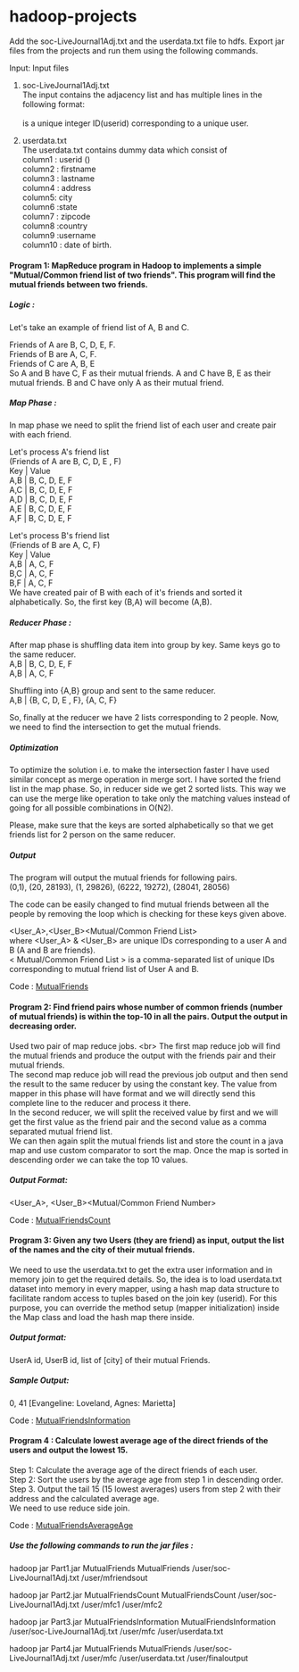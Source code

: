 # hadoop-projects

Add the soc-LiveJournal1Adj.txt and the userdata.txt file to hdfs.
Export jar files from the projects and run them using the following commands.

Input:
Input files
1. soc-LiveJournal1Adj.txt<br/>
The input contains the adjacency list and has multiple lines in the following format:<br/>
<User><TAB><Friends><br/>
<User> is a unique integer ID(userid) corresponding to a unique user.<br/>
 
2. userdata.txt<br/>
The userdata.txt contains dummy data which consist of<br/>
column1 : userid (<User>) <br/>
column2 : firstname<br/>
column3 : lastname<br/>
column4 : address<br/>
column5: city<br/>
column6 :state<br/>
column7 : zipcode<br/>
column8 :country<br/>
column9 :username<br/>
column10 : date of birth.<br/>
  
#### Program 1: MapReduce program in Hadoop to implements a simple "Mutual/Common friend list of two friends". This program will find the mutual friends between two friends.<br/>

##### Logic : <br/>
Let's take an example of friend list of A, B and C. <br/>

Friends of A are B, C, D, E, F. <br/>
Friends of B are A, C, F. <br/>
Friends of C are A, B, E <br/>
So A and B have C, F as their mutual friends. A and C have B, E as their mutual friends. B and C have only A as their mutual friend. <br/>

##### Map Phase :
In map phase we need to split the friend list of each user and create pair with each friend. <br/>

Let's process A's friend list <br/>
(Friends of A are B, C, D, E , F) <br/>
Key | Value <br/>
A,B | B, C, D, E, F <br/>
A,C | B, C, D, E, F <br/> 
A,D | B, C, D, E, F <br/>
A,E | B, C, D, E, F <br/>
A,F | B, C, D, E, F

Let's process B's friend list <br/>
(Friends of B are A, C, F) <br/>
Key | Value <br/>
A,B | A, C, F <br/>
B,C | A, C, F <br/>
B,F | A, C, F <br/>
We have created pair of B with each of it's friends and sorted it alphabetically. So, the first key (B,A) will become (A,B).

##### Reducer Phase : 
After map phase is shuffling data item into group by key. Same keys go to the same reducer. <br/>
A,B | B, C, D, E, F <br/>
A,B | A, C, F <br/>

Shuffling into {A,B} group and sent to the same reducer. <br/>
A,B | {B, C, D, E , F}, {A, C, F} <br/>

So, finally at the reducer we have 2 lists corresponding to 2 people. Now, we need to find the intersection to get the mutual friends. <br/>

##### Optimization 
To optimize the solution i.e. to make the intersection faster I have used similar concept as merge operation in merge sort. 
I have sorted the friend list in the map phase. So, in reducer side we get 2 sorted lists. This way we can use the merge like operation to take only the matching values instead of going for all possible combinations in O(N2).

Please, make sure that the keys are sorted alphabetically so that we get friends list for 2 person on the same reducer.

##### Output 
The program will output the mutual friends for following pairs. <br/>
(0,1), (20, 28193), (1, 29826), (6222, 19272), (28041, 28056)<br/>

The code can be easily changed to find mutual friends between all the people by removing the loop which is checking for these keys given above. 

<User_A>,<User_B><TAB><Mutual/Common Friend List><br/>
where <User_A> & <User_B> are unique IDs corresponding to a user A and B (A and B are friends). <br/>
< Mutual/Common Friend List > is a comma-separated list of unique IDs corresponding to mutual friend list of User A and B.<br/>

Code : [MutualFriends](https://github.com/add1993/hadoop-projects/tree/master/MutualFriends)
 
#### Program 2: Find friend pairs whose number of common friends (number of mutual friends) is within the top-10 in all the pairs. Output the output in decreasing order.

Used two pair of map reduce jobs. <br\>
The first map reduce job will find the mutual friends and produce the output with the friends pair and their mutual friends.<br/>
The second map reduce job will read the previous job output and then send the result to the same reducer by using the constant key. The value from mapper in this phase will have <friendPair><tab><mutualFriendList> format and we will directly send this complete line to the reducer and process it there. <br/>
 In the second reducer, we will split the received value by first <tab> and we will get the first value as the friend pair and the second value as a comma separated mutual friend list.<br/>
 We can then again split the mutual friends list and store the count in a java map and use custom comparator to sort the map. Once the map is sorted in descending order we can take the top 10 values. 

##### Output Format:
<User_A>, <User_B><TAB><Number of Mutual Friends><TAB><Mutual/Common Friend Number><br/>
 
 Code : [MutualFriendsCount](https://github.com/add1993/hadoop-projects/tree/master/MutualFriendsCount)
 
#### Program 3: Given any two Users (they are friend) as input, output the list of the names and the city of their mutual friends.
We need to use the userdata.txt to get the extra user information and in memory join to get the required details. 
So, the idea is to load userdata.txt dataset into memory in every mapper, using a hash map data structure to facilitate random access to tuples based on the join key (userid). For this purpose, you can override the method setup (mapper initialization) inside the Map class and load the hash map there inside.

##### Output format:
UserA id, UserB id, list of [city] of their mutual Friends.<br/>

##### Sample Output:
0, 41 [Evangeline: Loveland, Agnes: Marietta]<br/>

Code : [MutualFriendsInformation](https://github.com/add1993/hadoop-projects/tree/master/MutualFriendsInformation)

#### Program 4 : Calculate lowest average age of the direct friends of the users and output the lowest 15.
Step 1: Calculate the average age of the direct friends of each user.<br/>
Step 2: Sort the users by the average age from step 1 in descending order.<br/>
Step 3. Output the tail 15 (15 lowest averages) users from step 2 with their address and the calculated average age.<br/>
We need to use reduce side join.

Code : [MutualFriendsAverageAge](https://github.com/add1993/hadoop-projects/tree/master/MutualFriendsAverageAge)

##### Use the following commands to run the jar files :

hadoop jar Part1.jar MutualFriends MutualFriends /user/soc-LiveJournal1Adj.txt /user/mfriendsout

hadoop jar Part2.jar MutualFriendsCount MutualFriendsCount /user/soc-LiveJournal1Adj.txt /user/mfc1 /user/mfc2

hadoop jar Part3.jar MutualFriendsInformation MutualFriendsInformation /user/soc-LiveJournal1Adj.txt /user/mfc /user/userdata.txt

hadoop jar Part4.jar MutualFriends MutualFriends /user/soc-LiveJournal1Adj.txt /user/mfc /user/userdata.txt /user/finaloutput
